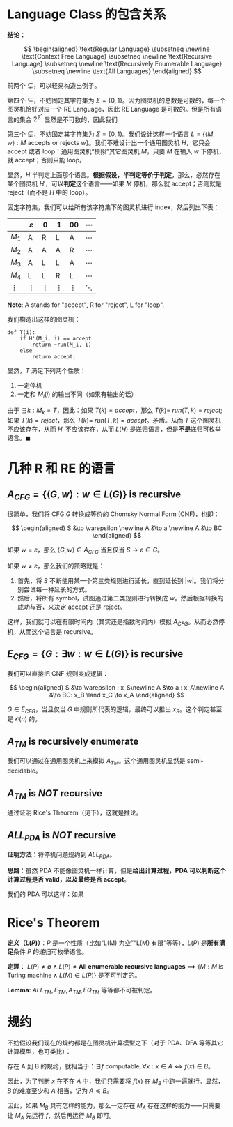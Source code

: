 # Language Class 的包含关系

**结论：**

$$
\begin{aligned}
\text{Regular Language} \subsetneq \newline 
\text{Context Free Language} \subsetneq \newline 
\text{Recursive Language} \subsetneq \newline 
\text{Recursively Enumerable Language} \subsetneq \newline 
\text{All Languages}
\end{aligned}
$$

前两个 $\subsetneq$，可以轻易构造出例子。

第四个 $\subseteq$，不妨固定其字符集为 $\Sigma = \{0,1\}$。因为图灵机的总数是可数的，每一个图灵机恰好对应一个 RE Language，因此 RE Language 是可数的。但是所有语言的集合 $2^{\Sigma^\ast}$ 显然是不可数的，因此我们

第三个 $\subsetneq$，不妨固定其字符集为 $\Sigma = \{0,1\}$。我们设计这样一个语言 $L = \{\langle M, w \rangle: M \text{ accepts or rejects } w\}$。我们不难设计出一个通用图灵机 $H$，它只会 accept 或者 loop：通用图灵机“模拟”其它图灵机 $M$，只要 $M$ 在输入 $w$ 下停机，就 accept；否则只能 loop。

显然，$H$ 半判定上面那个语言。**根据假设，半判定等价于判定**，那么，必然存在某个图灵机 $H'$，可以**判定**这个语言——如果 $M$ 停机，那么就 accept；否则就是 reject（而不是 $H$ 中的 loop）。

固定字符集，我们可以给所有该字符集下的图灵机进行 index，然后列出下表：

|          | $\varepsilon$ | 0        | 1        | 00       | $\cdots$ |
| -------- | ------------- | -------- | -------- | -------- | -------- |
| $M_1$    | A             | R        | L        | A        | $\cdots$ |
| $M_2$    | A             | A        | A        | R        | $\cdots$ |
| $M_3$    | A             | L        | L        | A        | $\cdots$ |
| $M_4$    | L             | L        | R        | L        | $\cdots$ |
| $\vdots$ | $\vdots$      | $\vdots$ | $\vdots$ | $\vdots$ | $\ddots$ |

**Note**: A stands for "accept", R for "reject", L for "loop".

我们构造出这样的图灵机：

```
def T(i):
	if H'(M_i, i) == accept:
		return ~run(M_i, i)
	else
		return accept;
```

显然，$T$ 满足下列两个性质：

1. 一定停机
2. 一定和 $M_i(i)$ 的输出不同（如果有输出的话）

由于 $\exists k: M_k = T$，因此：如果 $T(k) = accept$，那么 $T(k) = ~run(T, k) = reject$; 如果 $T(k) = reject$，那么 $T(k) = ~run(T, k) = accept$。矛盾。从而 $T$ 这个图灵机不应该存在，从而 $H'$ 不应该存在，从而 $L(H)$ 是递归语言，但是**不是**递归可枚举语言。$\blacksquare$

# 几种 R 和 RE 的语言

## $A_{CFG} = \{\langle G, w \rangle: w \in L(G)\}$ is recursive

很简单，我们将 CFG $G$ 转换成等价的 Chomsky Normal Form (CNF)，也即：

$$
\begin{aligned}
S &\to \varepsilon \newline
A &\to a \newline
A &\to BC
\end{aligned}
$$

如果 $w = \varepsilon$，那么 $\langle G, w \rangle \in A_{CFG}$ 当且仅当 $S \to \varepsilon \in G$。

如果 $w \neq \varepsilon$，那么我们的策略就是：

1. 首先，将 $S$ 不断使用某一个第三类规则进行延长，直到延长到 $|w|$。我们将分别尝试每一种延长的方式。
2. 然后，将所有 symbol，试图通过第二类规则进行转换成 $w$。然后根据转换的成功与否，来决定 accept 还是 reject。

这样，我们就可以在有限时间内（其实还是指数时间内）模拟 $A_{CFG}$。从而必然停机，从而这个语言是 recursive。

## $E_{CFG} = \{G: \exists w: w \in L(G)\}$ is recursive

我们可以直接把 CNF 规则变成逻辑：

$$
\begin{aligned}
S &\to \varepsilon : x_S\newline
A &\to a : x_A\newline
A &\to BC: x_B \land x_C \to x_A
\end{aligned}
$$

$G \in E_{CFG}$，当且仅当 $G$ 中规则所代表的逻辑，最终可以推出 $x_S$。这个判定甚至是 $\mathcal O(n)$ 的。

## $A_{TM}$ is recursively enumerate

我们可以通过在通用图灵机上来模拟 $A_{TM}$。这个通用图灵机显然是 semi-decidable。

## $A_{TM}$ is *NOT* recursive

通过证明 Rice's Theorem（见下），这就是推论。

## $ALL_{PDA}$ is *NOT* recursive

**证明方法**：将停机问题规约到 $ALL_{PDA}$。

**思路**：虽然 PDA 不能像图灵机一样计算，但是**给出计算过程，PDA 可以判断这个计算过程是否 valid，以及最终是否 accept**。

我们的 PDA 可以这样：如果

# Rice's Theorem

**定义（$L(P)$）**：$P$ 是一个性质（比如“L(M) 为空”“L(M) 有限”等等），$L(P)$ 是**所有满足**条件 $P$ 的递归可枚举语言。

**定理**： $L(P) \neq \emptyset \land L(P) \neq \textbf{All enumerable recursive languages} \implies \{M: M \text{ is Turing machine} \land L(M) \in L(P)\}$ 是不可判定的。

**Lemma**: $ALL_{TM}, E_{TM}, A_{TM}, EQ_{TM}$ 等等都不可被判定。

# 规约

不妨假设我们现在的规约都是在图灵机计算模型之下（对于 PDA、DFA 等等其它计算模型，也可类比）：

存在 A 到 B 的规约，就相当于：$\exists f \text{ computable}, \forall x: x \in A \iff f(x) \in B$。

因此，为了判断 $x$ 在不在 $A$ 中，我们只需要将 $f(x)$ 在 $M_B$ 中跑一遍就行。显然，$B$ 的难度至少和 $A$ 相当，记为 $A \preceq B$。

因此，如果 $M_B$ 具有怎样的能力，那么一定存在 $M_A$ 存在这样的能力——只需要让 $M_A$ 先运行 $f$，然后再运行 $M_B$ 即可。

